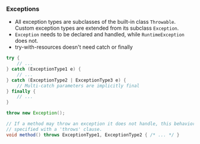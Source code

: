 ### Exceptions

-   All exception types are subclasses of the built-in class `Throwable`. Custom exception types are extended from its subclass `Exception`.
-   `Exception` needs to be declared and handled, while `RuntimeException` does not.
-   try-with-resources doesn't need catch or finally

```java
try {
    // ...
} catch (ExceptionType1 e) {
    // ...
} catch (ExceptionType2 | ExceptionType3 e) {
    // Multi-catch parameters are implicitly final
} finally {
    // ...
}

throw new Exception();

// If a method may throw an exception it does not handle, this behavior must be
// specified with a 'throws' clause.
void method() throws ExceptionType1, ExceptionType2 { /* ... */ }
```
